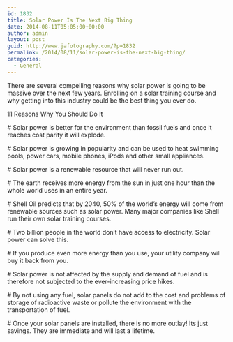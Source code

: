 ```yaml
---
id: 1832
title: Solar Power Is The Next Big Thing
date: 2014-08-11T05:05:00+00:00
author: admin
layout: post
guid: http://www.jafotography.com/?p=1832
permalink: /2014/08/11/solar-power-is-the-next-big-thing/
categories:
  - General
---
```

There are several compelling reasons why solar power is going to be massive over the next few years. Enrolling on a solar training course and why getting into this industry could be the best thing you ever do.

11 Reasons Why You Should Do It

\# Solar power is better for the environment than fossil fuels and once it reaches cost parity it will explode.

\# Solar power is growing in popularity and can be used to heat swimming pools, power cars, mobile phones, iPods and other small appliances.

\# Solar power is a renewable resource that will never run out.

\# The earth receives more energy from the sun in just one hour than the whole world uses in an entire year.

\# Shell Oil predicts that by 2040, 50% of the world&#8217;s energy will come from renewable sources such as solar power. Many major companies like Shell run their own solar training courses.

\# Two billion people in the world don&#8217;t have access to electricity. Solar power can solve this.

\# If you produce even more energy than you use, your utility company will buy it back from you.

\# Solar power is not affected by the supply and demand of fuel and is therefore not subjected to the ever-increasing price hikes.

\# By not using any fuel, solar panels do not add to the cost and problems of storage of radioactive waste or pollute the environment with the transportation of fuel.

\# Once your solar panels are installed, there is no more outlay! Its just savings. They are immediate and will last a lifetime.